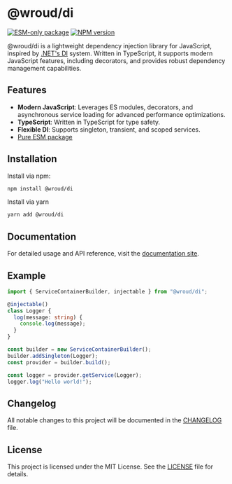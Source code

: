 # @wroud/di

[![ESM-only package][package]][esm-info-url]
[![NPM version][npm]][npm-url]

<!-- [![Install size][size]][size-url] -->

[package]: https://img.shields.io/badge/package-ESM--only-ffe536.svg
[esm-info-url]: https://gist.github.com/sindresorhus/a39789f98801d908bbc7ff3ecc99d99c
[npm]: https://img.shields.io/npm/v/@wroud/di.svg
[npm-url]: https://npmjs.com/package/@wroud/di
[size]: https://packagephobia.com/badge?p=@wroud/di
[size-url]: https://packagephobia.com/result?p=@wroud/di

@wroud/di is a lightweight dependency injection library for JavaScript, inspired by [.NET's DI](https://learn.microsoft.com/en-us/dotnet/core/extensions/dependency-injection) system. Written in TypeScript, it supports modern JavaScript features, including decorators, and provides robust dependency management capabilities.

## Features

- **Modern JavaScript**: Leverages ES modules, decorators, and asynchronous service loading for advanced performance optimizations.
- **TypeScript**: Written in TypeScript for type safety.
- **Flexible DI**: Supports singleton, transient, and scoped services.
- [Pure ESM package][esm-info-url]

## Installation

Install via npm:

```sh
npm install @wroud/di
```

Install via yarn

```sh
yarn add @wroud/di
```

## Documentation

For detailed usage and API reference, visit the [documentation site](https://wroud.dev).

## Example

```ts
import { ServiceContainerBuilder, injectable } from "@wroud/di";

@injectable()
class Logger {
  log(message: string) {
    console.log(message);
  }
}

const builder = new ServiceContainerBuilder();
builder.addSingleton(Logger);
const provider = builder.build();

const logger = provider.getService(Logger);
logger.log("Hello world!");
```

## Changelog

All notable changes to this project will be documented in the [CHANGELOG](./CHANGELOG.md) file.

## License

This project is licensed under the MIT License. See the [LICENSE](./LICENSE) file for details.
